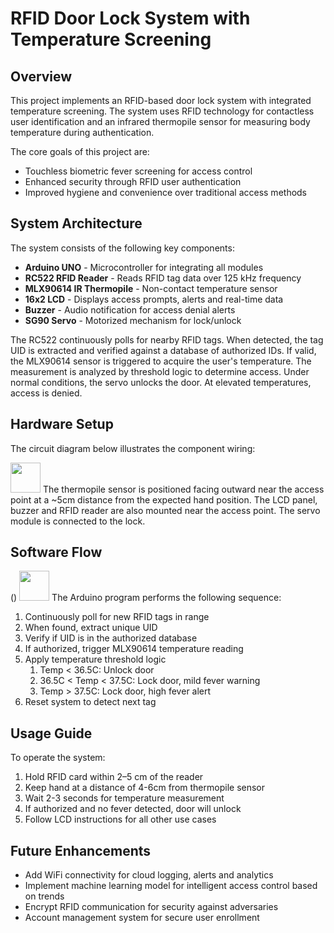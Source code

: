 # RFID Door Lock System with Temperature Screening

## Overview

This project implements an RFID-based door lock system with integrated temperature screening. The system uses RFID technology for contactless user identification and an infrared thermopile sensor for measuring body temperature during authentication. 

The core goals of this project are:

- Touchless biometric fever screening for access control
- Enhanced security through RFID user authentication
- Improved hygiene and convenience over traditional access methods

## System Architecture

The system consists of the following key components:

- **Arduino UNO** - Microcontroller for integrating all modules
- **RC522 RFID Reader** - Reads RFID tag data over 125 kHz frequency
- **MLX90614 IR Thermopile** - Non-contact temperature sensor 
- **16x2 LCD** - Displays access prompts, alerts and real-time data
- **Buzzer** - Audio notification for access denial alerts
- **SG90 Servo** - Motorized mechanism for lock/unlock

The RC522 continuously polls for nearby RFID tags. When detected, the tag UID is extracted and verified against a database of authorized IDs. If valid, the MLX90614 sensor is triggered to acquire the user's temperature. The measurement is analyzed by threshold logic to determine access. Under normal conditions, the servo unlocks the door. At elevated temperatures, access is denied.

## Hardware Setup

The circuit diagram below illustrates the component wiring:

<img src="[https://github.com/favicon.ico](https://github.com/amugoodbad229/RFID-project/assets/61212671/6e209b23-3768-4635-aea6-7f1a24060c31)" width="48">
The thermopile sensor is positioned facing outward near the access point at a ~5cm distance from the expected hand position. The LCD panel, buzzer and RFID reader are also mounted near the access point. The servo module is connected to the lock.

## Software Flow

()
<img src="https://github.com/amugoodbad229/RFID-project/assets/61212671/d7e4437c-7426-4b22-bdf0-252b7b9ca608" width="48">
The Arduino program performs the following sequence:

1. Continuously poll for new RFID tags in range 
2. When found, extract unique UID 
3. Verify if UID is in the authorized database
4. If authorized, trigger MLX90614 temperature reading
5. Apply temperature threshold logic
   1. Temp < 36.5C: Unlock door
   2. 36.5C < Temp < 37.5C: Lock door, mild fever warning
   3. Temp > 37.5C: Lock door, high fever alert 
6. Reset system to detect next tag

## Usage Guide

To operate the system:

1. Hold RFID card within 2–5 cm of the reader
2. Keep hand at a distance of 4-6cm from thermopile sensor
3. Wait 2-3 seconds for temperature measurement
4. If authorized and no fever detected, door will unlock
5. Follow LCD instructions for all other use cases  

## Future Enhancements

- Add WiFi connectivity for cloud logging, alerts and analytics
- Implement machine learning model for intelligent access control based on trends
- Encrypt RFID communication for security against adversaries
- Account management system for secure user enrollment

